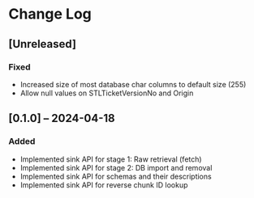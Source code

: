 # Change Log

## [Unreleased]
### Fixed
- Increased size of most database char columns to default size (255)
- Allow null values on STLTicketVersionNo and Origin

## [0.1.0] – 2024-04-18

### Added
- Implemented sink API for stage 1: Raw retrieval (fetch)
- Implemented sink API for stage 2: DB import and removal
- Implemented sink API for schemas and their descriptions
- Implemented sink API for reverse chunk ID lookup
